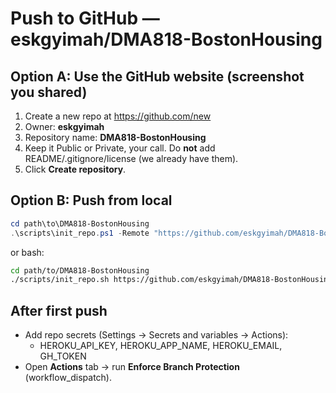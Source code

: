 # Push to GitHub — eskgyimah/DMA818-BostonHousing

## Option A: Use the GitHub website (screenshot you shared)
1. Create a new repo at https://github.com/new
2. Owner: **eskgyimah**
3. Repository name: **DMA818-BostonHousing**
4. Keep it Public or Private, your call. Do **not** add README/.gitignore/license (we already have them).
5. Click **Create repository**.

## Option B: Push from local
```powershell
cd path\to\DMA818-BostonHousing
.\scripts\init_repo.ps1 -Remote "https://github.com/eskgyimah/DMA818-BostonHousing.git" -Branch main
```

or bash:
```bash
cd path/to/DMA818-BostonHousing
./scripts/init_repo.sh https://github.com/eskgyimah/DMA818-BostonHousing.git main
```

## After first push
- Add repo secrets (Settings → Secrets and variables → Actions):
  - HEROKU_API_KEY, HEROKU_APP_NAME, HEROKU_EMAIL, GH_TOKEN
- Open **Actions** tab → run **Enforce Branch Protection** (workflow_dispatch).

